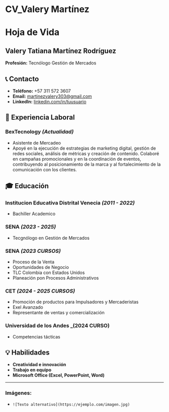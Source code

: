# CV_Valery Martínez
# Hoja de Vida

## Valery Tatiana Martínez Rodríguez
**Profesión:** Tecnólogo Gestión de Mercados

## 📞 Contacto
- **Teléfono:** +57 311 572 3607
- **Email:** [martinezvalery303@gmail.com](mailto:martinezvalery303@gmail.com)
- **LinkedIn:** [linkedin.com/in/tuusuario](https://linkedin.com/in/tuusuario)

## 🏢 Experiencia Laboral
### **BexTecnology** _(Actualidad)_
- Asistente de Mercadeo
- Apoyé en la ejecución de estrategias de marketing digital, gestión de redes sociales, análisis de métricas y creación de contenido. Colaboré en campañas promocionales y en la coordinación de eventos, contribuyendo al posicionamiento de la marca y al fortalecimiento de la comunicación con los clientes.

## 🎓 Educación
### **Institucion Educativa Distrital Venecia** _(2011 - 2022)_
- Bachiller Academico
### **SENA** _(2023 - 2025)_
- Tecgnólogo en Gestión de Mercados
### **SENA** _(2023 CURSOS)_
- Proceso de la Venta
- Oportunidades de Negocio
- TLC Colombia con Estados Unidos
- Planeación pon Procesos Administrativos
### **CET** _(2024 - 2025 CURSOS)_
- Promoción de productos para Impulsadores y Mercaderistas
- Exel Avanzado
- Representante de ventas y comercialización
### **Universidad de los Andes** _(2024 CURSO)
- Competencias tácticas
## 💡 Habilidades
- **Creatividad e innovación**
- **Trabajo en equipo**
- **Microsoft Office (Excel, PowerPoint, Word)**

---

### **Imágenes:**
- `![Texto alternativo](https://ejemplo.com/imagen.jpg)`



